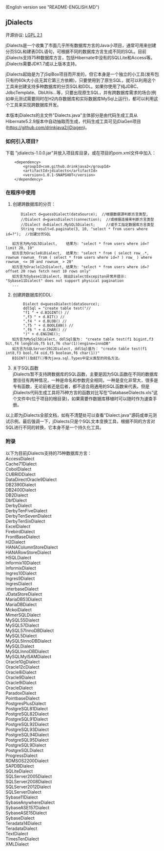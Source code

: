 (English version see "README-ENGLISH.MD")  
## jDialects
开源协议: [LGPL 2.1](http://www.gnu.org/licenses/lgpl-2.1.html)  

jDialects是一个收集了市面几乎所有数据库方言的Java小项目，通常可用来创建分页SQL和建表DDL语句，可根据不同的数据库方言生成不同的SQL。目前jDialects支持75种数据库方言，包括Hibernate中没有的SQLLite和Access等。jDialects需要JDK1.7或以上版本支持。

jDialects起始是为了jSqlBox项目而开发的，但它本身是一个独立的小工具(发布包只有约60k大小且无其它第三方依赖)，只要使用到了原生SQL，就可以利用这个工具来创建支持多种数据库的分页SQL和DDL。如果你使用了纯JDBC、JdbcTemplate、DbUtils...等，只要出现原生SQL，并有跨数据库需求的场合(例如单元测试需要同时在H2内存数据库和实际数据库MySql上运行)，都可以利用这个工具来实现跨数据库开发。 

本版本jDialects的主文件"Dialects.java"主体部分是由代码生成工具从Hibernate5.2.9版本中自动抽取而生成，代码生成工具可见jDiaGen项目(https://github.com/drinkjava2/jDiagen)。
  
### 如何引入项目?  
下载 "jdialects-1.0.0.jar"并放入项目库目录，或在项目的pom.xml文件中加入：
```
	<dependency>  
		<groupId>com.github.drinkjava2</groupId>  
		<artifactId>jdialects</artifactId>  
		<version>1.0.1-SNAPSHOT</version>  
	</dependency>
```	
### 在程序中使用   
1) 创建跨数据库的分页：  
```
       Dialect d=guessDialect(dataSource);  //根据数据源判断方言类型,  
       //Dialect d=guessDialect(connection);  //或根据连接来判断方言类型  
       //Dialect d=Dialect.MySQL5Dialect;     //或手工指定数据库方言类型 
       String result=d.paginate(3, 10, "select * from users where id=?");  //创建分页SQL  
     
   如方言为MySQL5Dialect,    结果为: "select * from users where id=? limit 20, 10"  
   如方言为Oracle8iDialect,  结果为: "select * from ( select row_.*, rownum rownum_ from ( select * from users where id=? ) row_ ) where rownum_ <= 30 and rownum_ > 20"  
   如方言为Oracle12cDialect, 结果为: "select * from users where id=? offset 20 rows fetch next 10 rows only"  
   如方言为Sybase11Dialect, 抛出DialectExcepiton异常并提示: "Sybase11Dialect" does not support physical pagination  
   ...
```   
    
     
2) 创建跨数据库的DDL:  
```
		Dialect d=guessDialect(dataSource);  
		ddlSql = "create table test("//  
		"f1 " + d.BIGINT() //  
		",f3 " + d.BIT() //  
		",f4 " + d.BLOB() //  
		",f5 " + d.BOOLEAN() //  
		",f6 " + d.CHAR() //  
		")" + d.ENGINE();  
   如方言为MySql5Dialect, ddlSql值为： "create table test(f1 bigint,f3 bit,f4 longblob,f5 bit,f6 char(1))engine=innoDB"  
   如方言为SQLServer2012Dialect, ddlSql值为： "create table test(f1 int8,f3 bool,f4 oid,f5 boolean,f6 char(1))"   
   BIGINT()及BIT()等为java.sql.Types中定义类型的同名方法。
```   
3) 关于SQL函数  
jDialects暂不支持跨数据库的SQL函数，主要是因为SQL函数在不同的数据库里往往有两种情况，一种是命名和参数完全相同，一种是变化非常大，很多是专有函数，无论前者还是后者，都不适合用通用的SQL函数来代表。但是jDialects代码生成工具将75种方言的函数对比写在“DatabaseDialects.xls”这个文件中(位于项目的根目录)，如果需要作数据库移植时可以随时作为速查手册。

以上即为jDialects全部文档，如有不清楚处可以查看"Dialect.java"源码或单元测试示例。最后强调一下，jDialects只是个SQL文本变换工具，根据不同的方言对SQL进行不同的转换，它本身不是一个持久化工具。

### 附录
以下为目前jDialects支持的75种数据库方言：  
AccessDialect  
Cache71Dialect  
CobolDialect  
CUBRIDDialect  
DataDirectOracle9Dialect  
DB2390Dialect  
DB2400Dialect  
DB2Dialect  
DbfDialect  
DerbyDialect  
DerbyTenFiveDialect  
DerbyTenSevenDialect  
DerbyTenSixDialect  
ExcelDialect  
FirebirdDialect  
FrontBaseDialect  
H2Dialect  
HANAColumnStoreDialect  
HANARowStoreDialect  
HSQLDialect  
Informix10Dialect  
InformixDialect  
Ingres10Dialect  
Ingres9Dialect  
IngresDialect  
InterbaseDialect  
JDataStoreDialect  
MariaDB53Dialect  
MariaDBDialect  
MckoiDialect  
MimerSQLDialect  
MySQL55Dialect  
MySQL57Dialect  
MySQL57InnoDBDialect  
MySQL5Dialect  
MySQL5InnoDBDialect  
MySQLDialect  
MySQLInnoDBDialect  
MySQLMyISAMDialect  
Oracle10gDialect  
Oracle12cDialect  
Oracle8iDialect  
Oracle9Dialect  
Oracle9iDialect  
OracleDialect  
ParadoxDialect  
PointbaseDialect  
PostgresPlusDialect  
PostgreSQL81Dialect  
PostgreSQL82Dialect  
PostgreSQL91Dialect  
PostgreSQL92Dialect  
PostgreSQL93Dialect  
PostgreSQL94Dialect  
PostgreSQL95Dialect  
PostgreSQL9Dialect  
PostgreSQLDialect  
ProgressDialect  
RDMSOS2200Dialect  
SAPDBDialect  
SQLiteDialect  
SQLServer2005Dialect  
SQLServer2008Dialect  
SQLServer2012Dialect  
SQLServerDialect  
Sybase11Dialect  
SybaseAnywhereDialect  
SybaseASE157Dialect  
SybaseASE15Dialect  
SybaseDialect  
Teradata14Dialect  
TeradataDialect  
TextDialect  
TimesTenDialect  
XMLDialect  
